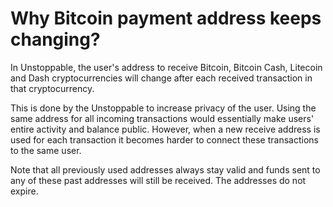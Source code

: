 # Why Bitcoin payment address keeps changing?

In Unstoppable, the user's address to receive Bitcoin, Bitcoin Cash, Litecoin and Dash cryptocurrencies will change after each received transaction in that cryptocurrency.

This is done by the Unstoppable to increase privacy of the user. Using the same address for all incoming transactions would essentially make users' entire activity and balance public. However, when a new receive address is used for each transaction it becomes harder to connect these transactions to the same user.

Note that all previously used addresses always stay valid and funds sent to any of these past addresses will still be received. The addresses do not expire.
